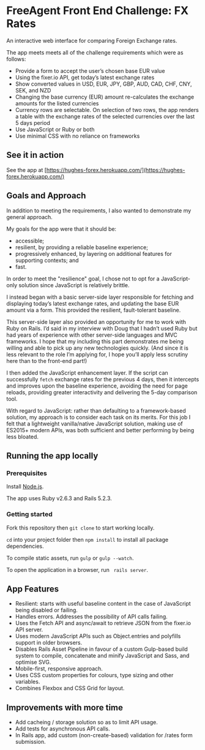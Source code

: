# FreeAgent Front End Challenge: FX Rates
An interactive web interface for comparing Foreign Exchange rates. 

The app meets meets all of the challenge requirements which were as follows:
- Provide a form to accept the user’s chosen base EUR value 
- Using the fixer.io​ API, get today’s latest exchange rates
- Show converted values in USD, EUR, JPY, GBP, AUD, CAD, CHF, CNY, SEK, and NZD
- Changing the base currency (EUR) amount re-calculates the exchange amounts for the listed currencies
- Currency rows are selectable. On selection of two rows, the app renders a table with the exchange rates of the selected currencies over the last 5 days period
- Use JavaScript or Ruby or both
- Use minimal CSS with no reliance on frameworks

## See it in action

See the app at [https://hughes-forex.herokuapp.com/](https://hughes-forex.herokuapp.com/)

## Goals and Approach
In addition to meeting the requirements, I also wanted to demonstrate my general approach.

My goals for the app were that it should be:
- accessible; 
- resilient, by providing a reliable baseline experience; 
- progressively enhanced, by layering on additional features for supporting contexts; and 
- fast.

In order to meet the "resilience" goal, I chose not to opt for a JavaScript-only solution since JavaScript is relatively brittle.

I instead began with a basic server-side layer responsible for fetching and displaying today’s latest exchange rates, and updating the base EUR amount via a form. This provided the resilient, fault-tolerant baseline.

This server-side layer also provided an opportunity for me to work with Ruby on Rails. I’d said in my interview with Doug that I hadn’t used Ruby but had years of experience with other server-side languages and MVC frameworks. I hope that my including this part demonstrates me being willing and able to pick up any new technologies quickly. (And since it is less relevant to the role I’m applying for, I hope you’ll apply less scrutiny here than to the front-end part!)

I then added the JavaScript enhancement layer. If the script can successfully `fetch` exchange rates for the previous 4 days, then it intercepts and improves upon the baseline experience, avoiding the need for page reloads, providing greater interactivity and delivering the 5-day comparison tool. 

With regard to JavaScript: rather than defaulting to a framework-based solution, my approach is to consider each task on its merits. For this job I felt that a lightweight vanilla/native JavaScript solution, making use of ES2015+ modern APIs, was both sufficient and better performing by being less bloated. 

## Running the app locally

### Prerequisites

Install [Node.js](https://nodejs.org/en/).

The app uses Ruby v2.6.3 and Rails 5.2.3.

### Getting started

Fork this repository then `git clone` to start working locally.

`cd` into your project folder then `npm install` to install all package dependencies.

To compile static assets, run `gulp` or `gulp --watch`.

To open the application in a browser, run ` rails server`.

## App Features
- Resilient: starts with useful baseline content in the case of JavaScript being disabled or failing.
- Handles errors. Addresses the possibility of API calls failing.
- Uses the Fetch API and async/await to retrieve JSON from the fixer.io API server.
- Uses modern JavaScript APIs such as Object.entries and polyfills support in older browsers.
- Disables Rails Asset Pipeline in favour of a custom Gulp-based build system to compile, concatenate and minify JavaScript and Sass, and optimise SVG.
- Mobile-first, responsive approach.
- Uses CSS custom properties for colours, type sizing and other variables.
- Combines Flexbox and CSS Grid for layout.


## Improvements with more time
- Add cacheing / storage solution so as to limit API usage. 
- Add tests for asynchronous API calls.
- In Rails app, add custom (non-create-based) validation for /rates form submission.